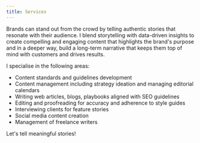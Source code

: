 ```yaml
---
title: Services
---
```


Brands can stand out from the crowd by telling authentic stories that resonate with their audience. I blend storytelling with data-driven insights to create compelling and engaging content that highlights the brand's purpose and in a deeper way, build a long-term narrative that keeps them top of mind with customers and drives results.


I specialise in the following areas: 
-  Content standards and guidelines development
-  Content management including strategy ideation and managing editorial calendars 
-  Writing web articles, blogs, playbooks aligned with SEO guidelines 
-  Editing and proofreading for accuracy and adherence to style guides 
-  Interviewing clients for feature stories
-  Social media content creation
-  Management of freelance writers 
  

Let's tell meaningful stories!
